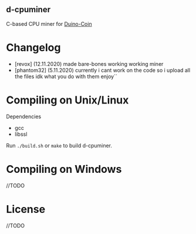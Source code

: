 ## d-cpuminer
C-based CPU miner for [Duino-Coin](https://duinocoin.com)

# Changelog
* [revox] (12.11.2020) made bare-bones working working miner
* [phantom32] (5.11.2020) currently i cant work on the code so i upload all the files idk what you do with them enjoy``

# Compiling on Unix/Linux

Dependencies
- gcc
- libssl

Run ``./build.sh`` or ``make`` to build d-cpuminer.

# Compiling on Windows

//TODO

# License

//TODO
